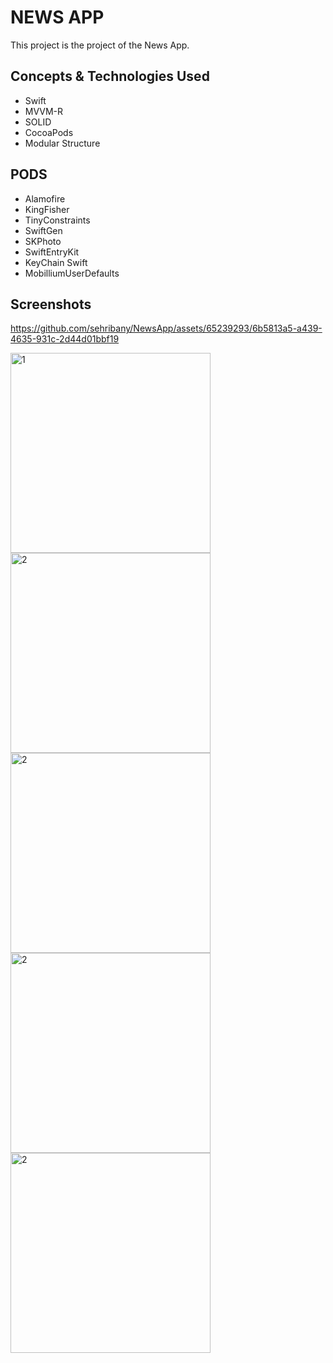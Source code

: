 # NEWS APP
This project is the project of the News App. 

## Concepts & Technologies Used
- Swift
- MVVM-R
- SOLID
- CocoaPods
- Modular Structure

## PODS
- Alamofire
- KingFisher
- TinyConstraints
- SwiftGen
- SKPhoto
- SwiftEntryKit
- KeyChain Swift
- MobilliumUserDefaults
  

## Screenshots

https://github.com/sehribany/NewsApp/assets/65239293/6b5813a5-a439-4635-931c-2d44d01bbf19

<img width="320" alt="1" src="https://github.com/sehribany/NewsApp/assets/65239293/b09b5e9a-7f4d-4999-b12d-00cad40ecf19"> 
<img width="320" alt="2" src="https://github.com/sehribany/NewsApp/assets/65239293/ef057d57-5dc5-4a56-a309-1d1a6a86076c"> 
<img width="320" alt="2" src="https://github.com/sehribany/NewsApp/assets/65239293/c5b1cd7f-7b4e-4b6b-9178-69c1aa13b8fe"> 
<img width="320" alt="2" src="https://github.com/sehribany/NewsApp/assets/65239293/348056b8-652d-45f9-8542-11baeba4e5cb">
<img width="320" alt="2" src="https://github.com/sehribany/NewsApp/assets/65239293/83670445-90bd-43b7-8b96-b7e156f331b8">
